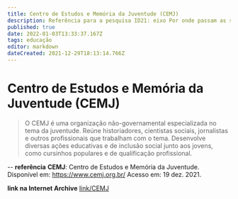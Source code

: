 ```yaml
---
title: Centro de Estudos e Memória da Juventude (CEMJ)
description: Referência para a pesquisa ID21: eixo Por onde passam as soluções.
published: true
date: 2022-01-03T13:33:37.167Z
tags: educação
editor: markdown
dateCreated: 2021-12-29T18:13:14.766Z
---
```


# Centro de Estudos e Memória da Juventude (CEMJ)

> O CEMJ é uma organização não-governamental especializada no tema da juventude. Reúne historiadores, cientistas sociais, jornalistas e outros profissionais que trabalham com o tema. Desenvolve diversas ações educativas e de inclusão social junto aos jovens, como cursinhos populares e de qualificação profissional. 

--
**referência**
**CEMJ**: Centro de Estudos e Memória da Juventude. Disponível em: https://www.cemj.org.br/ Acesso em: 19 dez. 2021.

**link na Internet Archive**
[link/CEMJ](https://web.archive.org/web/20220103133205/https://www.cemj.org.br/)
